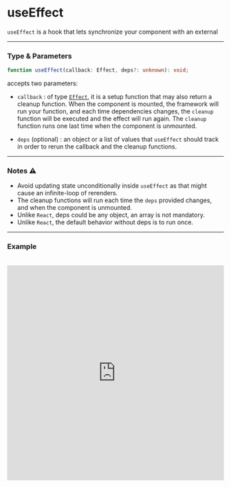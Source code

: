 # useEffect

`useEffect` is a hook that lets synchronize your component with an external

<hr/>

### Type & Parameters

```ts
function useEffect(callback: Effect, deps?: unknown): void;
```

accepts two parameters:

- `callback` : of type [`Effect`](/docs/types#effect), it is a setup function that may also return a cleanup function. When the component is mounted, the framework will run your function, and each time dependencies changes, the `cleanup` function will be executed and the effect will run again. The `cleanup` function runs one last time when the component is unmounted.

- `deps` (optional) : an object or a list of values that `useEffect` should track in order to rerun the callback and the cleanup functions.

<hr/>

### Notes ⚠️

- Avoid updating state unconditionally inside `useEffect` as that might cause an infinite-loop of rerenders.
- The cleanup functions will run each time the `deps` provided changes, and when the component is unmounted.
- Unlike `React`, deps could be any object, an array is not mandatory.
- Unlike `React`, the default behavior without deps is to run once.

<hr/>

### Example

<br/>

<iframe src="https://stackblitz.com/edit/ruvy-gnkbsq?embed=1&file=src%2FStopWatch.tsx&hideExplorer=1&hideNavigation=1" frameBorder="0" style="width:100%;height:500px;"></iframe>
